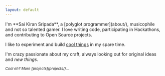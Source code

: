```yaml
---
layout: default
---
```


<div class="lead pretty-links">
  I'm **Sai Kiran Sripada**, a [polyglot programmer](about/), musicophile and <span class="select-hide">not so</span> talented gamer. I love writing code, participating in Hackathons, and contributing to Open Source projects.

  I like to experiment and build [cool things](projects/) in my spare time.

  I'm <span class="select-hide">crazy</span> passionate about my craft, always looking out for original ideas and *new things*.
</div>

<ul id="tracklist" class="fade"></ul>
<p><small class="cool"><em>Cool eh? More [projects](projects/)...</em></small></p>